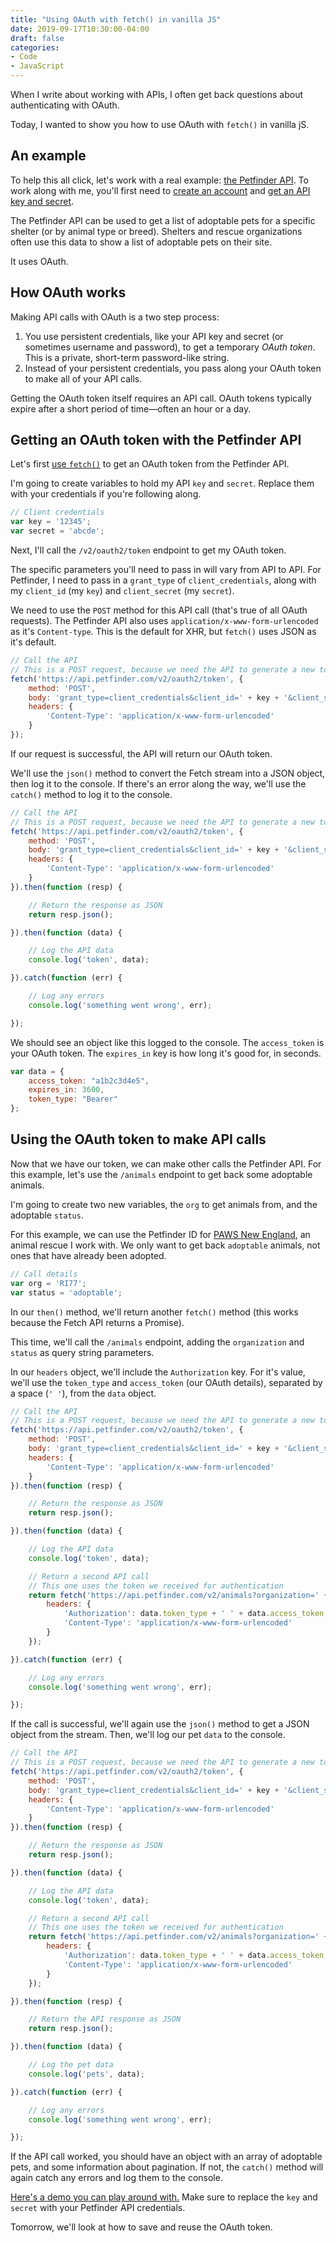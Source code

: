 ```yaml
---
title: "Using OAuth with fetch() in vanilla JS"
date: 2019-09-17T10:30:00-04:00
draft: false
categories:
- Code
- JavaScript
---
```


When I write about working with APIs, I often get back questions about authenticating with OAuth.

Today, I wanted to show you how to use OAuth with `fetch()` in vanilla jS.

## An example

To help this all click, let's work with a real example: [the Petfinder API](https://www.petfinder.com/developers/v2/docs/). To work along with me, you'll first need to [create an account](https://www.petfinder.com/user/register/) and [get an API key and secret](https://www.petfinder.com/developers/).

The Petfinder API can be used to get a list of adoptable pets for a specific shelter (or by animal type or breed). Shelters and rescue organizations often use this data to show a list of adoptable pets on their site.

It uses OAuth.

## How OAuth works

Making API calls with OAuth is a two step process:

1. You use persistent credentials, like your API key and secret (or sometimes username and password), to get a temporary *OAuth token*. This is a private, short-term password-like string.
2. Instead of your persistent credentials, you pass along your OAuth token to make all of your API calls.

Getting the OAuth token itself requires an API call. OAuth tokens typically expire after a short period of time&mdash;often an hour or a day.

## Getting an OAuth token with the Petfinder API

Let's first [use `fetch()`](/how-to-use-the-fetch-api-with-vanilla-js/) to get an OAuth token from the Petfinder API.

I'm going to create variables to hold my API `key` and `secret`. Replace them with your credentials if you're following along.

```js
// Client credentials
var key = '12345';
var secret = 'abcde';
```

Next, I'll call the `/v2/oauth2/token` endpoint to get my OAuth token.

The specific parameters you'll need to pass in will vary from API to API. For Petfinder, I need to pass in a `grant_type` of `client_credentials`, along with my `client_id` (my `key`) and `client_secret` (my `secret`).

We need to use the `POST` method for this API call (that's true of all OAuth requests). The Petfinder API also uses `application/x-www-form-urlencoded` as it's `Content-type`. This is the default for XHR, but `fetch()` uses JSON as it's default.

```js
// Call the API
// This is a POST request, because we need the API to generate a new token for us
fetch('https://api.petfinder.com/v2/oauth2/token', {
	method: 'POST',
	body: 'grant_type=client_credentials&client_id=' + key + '&client_secret=' + secret,
	headers: {
		'Content-Type': 'application/x-www-form-urlencoded'
	}
});
```

If our request is successful, the API will return our OAuth token.

We'll use the `json()` method to convert the Fetch stream into a JSON object, then log it to the console. If there's an error along the way, we'll use the `catch()` method to log it to the console.

```js
// Call the API
// This is a POST request, because we need the API to generate a new token for us
fetch('https://api.petfinder.com/v2/oauth2/token', {
	method: 'POST',
	body: 'grant_type=client_credentials&client_id=' + key + '&client_secret=' + secret,
	headers: {
		'Content-Type': 'application/x-www-form-urlencoded'
	}
}).then(function (resp) {

	// Return the response as JSON
	return resp.json();

}).then(function (data) {

	// Log the API data
	console.log('token', data);

}).catch(function (err) {

	// Log any errors
	console.log('something went wrong', err);

});
```

We should see an object like this logged to the console. The `access_token` is your OAuth token. The `expires_in` key is how long it's good for, in seconds.

```js
var data = {
	access_token: "a1b2c3d4e5",
	expires_in: 3600,
	token_type: "Bearer"
};
```

## Using the OAuth token to make API calls

Now that we have our token, we can make other calls the Petfinder API. For this example, let's use the `/animals` endpoint to get back some adoptable animals.

I'm going to create two new variables, the `org` to get animals from, and the adoptable `status`.

For this example, we can use the Petfinder ID for [PAWS New England](https://pawsnewengland.com), an animal rescue I work with. We only want to get back `adoptable` animals, not ones that have already been adopted.

```js
// Call details
var org = 'RI77';
var status = 'adoptable';
```

In our `then()` method, we'll return another `fetch()` method (this works because the Fetch API returns a Promise).

This time, we'll call the `/animals` endpoint, adding the `organization` and `status` as query string parameters.

In our `headers` object, we'll include the `Authorization` key. For it's value, we'll use the `token_type` and `access_token` (our OAuth details), separated by a space (`' '`), from the `data` object.

```js
// Call the API
// This is a POST request, because we need the API to generate a new token for us
fetch('https://api.petfinder.com/v2/oauth2/token', {
	method: 'POST',
	body: 'grant_type=client_credentials&client_id=' + key + '&client_secret=' + secret,
	headers: {
		'Content-Type': 'application/x-www-form-urlencoded'
	}
}).then(function (resp) {

	// Return the response as JSON
	return resp.json();

}).then(function (data) {

	// Log the API data
	console.log('token', data);

	// Return a second API call
	// This one uses the token we received for authentication
	return fetch('https://api.petfinder.com/v2/animals?organization=' + org + '&status=' + status, {
		headers: {
			'Authorization': data.token_type + ' ' + data.access_token,
			'Content-Type': 'application/x-www-form-urlencoded'
		}
	});

}).catch(function (err) {

	// Log any errors
	console.log('something went wrong', err);

});
```

If the call is successful, we'll again use the `json()` method to get a JSON object from the stream. Then, we'll log our pet `data` to the console.

```js
// Call the API
// This is a POST request, because we need the API to generate a new token for us
fetch('https://api.petfinder.com/v2/oauth2/token', {
	method: 'POST',
	body: 'grant_type=client_credentials&client_id=' + key + '&client_secret=' + secret,
	headers: {
		'Content-Type': 'application/x-www-form-urlencoded'
	}
}).then(function (resp) {

	// Return the response as JSON
	return resp.json();

}).then(function (data) {

	// Log the API data
	console.log('token', data);

	// Return a second API call
	// This one uses the token we received for authentication
	return fetch('https://api.petfinder.com/v2/animals?organization=' + org + '&status=' + status, {
		headers: {
			'Authorization': data.token_type + ' ' + data.access_token,
			'Content-Type': 'application/x-www-form-urlencoded'
		}
	});

}).then(function (resp) {

	// Return the API response as JSON
	return resp.json();

}).then(function (data) {

	// Log the pet data
	console.log('pets', data);

}).catch(function (err) {

	// Log any errors
	console.log('something went wrong', err);

});
```

If the API call worked, you should have an object with an array of adoptable pets, and some information about pagination. If not, the `catch()` method will again catch any errors and log them to the console.

[Here's a demo you can play around with.](https://codepen.io/cferdinandi/pen/ZEzMjRW) Make sure to replace the `key` and `secret` with your Petfinder API credentials.

Tomorrow, we'll look at how to save and reuse the OAuth token.